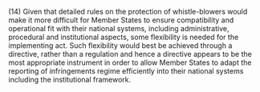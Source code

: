 (14) Given that detailed rules on the protection of whistle-blowers would make it more difficult for Member States to ensure compatibility and operational fit with their national systems, including administrative, procedural and institutional aspects, some flexibility is needed for the implementing act. Such flexibility would best be achieved through a directive, rather than a regulation and hence a directive appears to be the most appropriate instrument in order to allow Member States to adapt the reporting of infringements regime efficiently into their national systems including the institutional framework.
